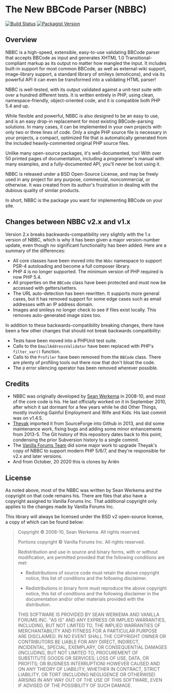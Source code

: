 # The New BBCode Parser (NBBC)

[![Build Status](https://img.shields.io/travis/vanilla/nbbc.svg?style=flat-square)](https://travis-ci.org/vanilla/nbbc)
[![Packagist Version](https://img.shields.io/packagist/v/vanilla/nbbc.svg?style=flat-square)](https://packagist.org/packages/vanilla/nbbc)

## Overview

NBBC is a high-speed, extensible, easy-to-use validating BBCode parser that accepts BBCode as input and generates XHTML 1.0 Transitional-compliant markup as its output no matter how mangled the input. It includes built-in support for most common BBCode, as well as external-wiki support, image-library support, a standard library of smileys (emoticons), and via its powerful API it can even be transformed into a validating HTML parser!

NBBC is well-tested, with its output validated against a unit-test suite with over a hundred different tests. It is written entirely in PHP, using clean, namespace-friendly, object-oriented code, and it is compatible both PHP 5.4 and up.

While flexible and powerful, NBBC is also designed to be an easy to use, and is an easy drop-in replacement for most existing BBCode-parsing solutions. In many cases, it can be implemented in your own projects with only two or three lines of code. Only a single PHP source file is necessary in your projects, a compact, optimized file that is automatically generated from the included heavily-commented original PHP source files.

Unlike many open-source packages, it's well-documented, too! With over 50 printed pages of documentation, including a programmer's manual with many examples, and a fully-documented API, you'll never be lost using it.

NBBC is released under a BSD Open-Source License, and may be freely used in any project for any purpose, commercial, noncommercial, or otherwise. It was created from its author's frustration in dealing with the dubious quality of similar products.

In short, NBBC is the package you want for implementing BBCode on your site.

## Changes between NBBC v2.x and v1.x

Version 2.x breaks backwards-compatibility very slightly with the 1.x version of NBBC, which is why it has been given a major version-number update, even though no significant functionality has been added. Here are a summary of the differences:

- All core classes have been moved into the `Nbbc` namespace to support PSR-4 autoloading and become a full composer library.
- PHP 4 is no longer supported. The minimum version of PHP required is now PHP 5.4.
- All properties on the `BBCode` class have been protected and must now be accessed with getters/setters.
- The URL auto-detection has been rewritten. It supports more general cases, but it has removed support for some edge cases such as email addresses with an IP address domain.
- Images and smileys no longer check to see if files exist locally. This removes auto-generated image sizes too.

In addition to these backwards-compatibility breaking changes, there have been a few other changes that should not break backwards compatibility:

- Tests have been moved into a PHPUnit test suite.
- Calls to the `EmailAddressValidator` have been replaced with PHP's `filter_var()` function.
- Calls to the `Profiler` have been removed from the `BBCode` class. There are plenty of profiling tools out there now that don't bloat the code.
- The `@` error silencing operator has been removed wherever possible.

## Credits

- NBBC was originally developed by [Sean Werkema](https://github.com/seanofw) in 2008-10, and most of the core code is his.  He last officially worked on it in September 2010, after which it sat dormant for a few years while he did Other Things, mostly involving Gainful Employment and Wife and Kids.  His last commit was on v1.4.5.
- [Theyak](https://github.com/theyak) imported it from SourceForge into Github in 2013, and did some maintenance work, fixing bugs and adding some minor enhancements from 2013-5.  The Git history of this repository dates back to this point, condensing the prior Subversion history to a single commit.
- The [Vanilla Forums Team](https://github.com/vanilla) did some major work to upgrade Theyak's copy of NBBC to support modern PHP 5/6/7, and they're responsible for v2.x and later versions.
- And from October, 20 2020 this is clones by Ariën

## License

As noted above, most of the NBBC was written by Sean Werkema and the copyright on that code remains his. There are files that also have a copyright assigned to Vanilla Forums Inc. That additional copyright only applies to the changes made by Vanilla Forums Inc.

This library will always be licensed under the BSD v2 open-source license, a copy of which can be found below:

> Copyright &copy; 2008-10, Sean Werkema. All rights reserved.
>
> Portions copyright &copy; Vanilla Forums Inc. All rights reserved.
>
> Redistribution and use in source and binary forms, with or without modification, are permitted provided that the following conditions are met:
>
> - Redistributions of source code must retain the above copyright notice, this list of conditions and the following disclaimer.
>
> - Redistributions in binary form must reproduce the above copyright notice, this list of conditions and the following disclaimer in the documentation and/or other materials provided with the distribution.
>
> THIS SOFTWARE IS PROVIDED BY SEAN WERKEMA AND VANILLA FORUMS INC. "AS IS" AND ANY EXPRESS OR IMPLIED WARRANTIES, INCLUDING, BUT NOT LIMITED TO, THE IMPLIED WARRANTIES OF MERCHANTABILITY AND FITNESS FOR A PARTICULAR PURPOSE ARE DISCLAIMED. IN NO EVENT SHALL THE COPYRIGHT OWNER OR CONTRIBUTORS BE LIABLE FOR ANY DIRECT, INDIRECT, INCIDENTAL, SPECIAL, EXEMPLARY, OR CONSEQUENTIAL DAMAGES (INCLUDING, BUT NOT LIMITED TO, PROCUREMENT OF SUBSTITUTE GOODS OR SERVICES; LOSS OF USE, DATA, OR PROFITS; OR BUSINESS INTERRUPTION) HOWEVER CAUSED AND ON ANY THEORY OF LIABILITY, WHETHER IN CONTRACT, STRICT LIABILITY, OR TORT (INCLUDING NEGLIGENCE OR OTHERWISE) ARISING IN ANY WAY OUT OF THE USE OF THIS SOFTWARE, EVEN IF ADVISED OF THE POSSIBILITY OF SUCH DAMAGE.
